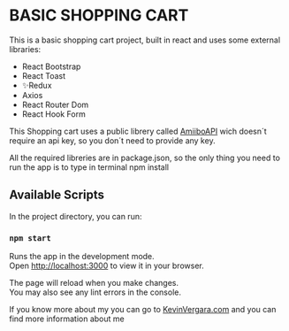# BASIC SHOPPING CART

This is a basic shopping cart project, built in react and uses some external libraries:

- React Bootstrap
- React Toast
- ✨Redux
- Axios
- React Router Dom
- React Hook Form

This Shopping cart uses a public librery called [AmiiboAPI](https://amiiboapi.com/docs/) wich doesn´t require an api key, so you don´t need to provide any key.

All the required libreries are in package.json, so the only thing you need to run the app is to type in terminal npm install

## Available Scripts

In the project directory, you can run:

### `npm start`

Runs the app in the development mode.\
Open [http://localhost:3000](http://localhost:3000) to view it in your browser.

The page will reload when you make changes.\
You may also see any lint errors in the console.

If you know more about my you can go to [KevinVergara.com](https://kevinvergara/) and you can find more information about me
